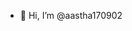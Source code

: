 - 👋 Hi, I’m @aastha170902

<!---
aastha170902/aastha170902 is a ✨ special ✨ repository because its `README.md` (this file) appears on your GitHub profile.
You can click the Preview link to take a look at your changes.
--->
